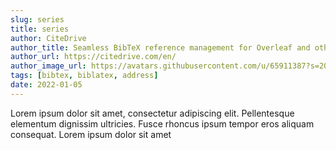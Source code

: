 ```yaml
---
slug: series
title: series
author: CiteDrive
author_title: Seamless BibTeX reference management for Overleaf and other modern LaTeX editors.
author_url: https://citedrive.com/en/
author_image_url: https://avatars.githubusercontent.com/u/65911387?s=200&v=4
tags: [bibtex, biblatex, address]
date: 2022-01-05
---
```


Lorem ipsum dolor sit amet, consectetur adipiscing elit. Pellentesque elementum dignissim ultricies. Fusce rhoncus ipsum tempor eros aliquam consequat. Lorem ipsum dolor sit amet
